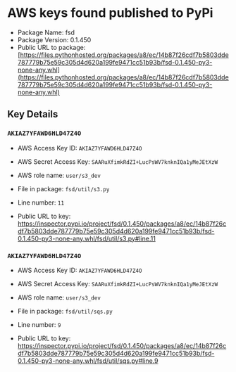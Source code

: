 # AWS keys found published to PyPi

* Package Name: fsd
* Package Version: 0.1.450
* Public URL to package: [https://files.pythonhosted.org/packages/a8/ec/14b87f26cdf7b5803dde787779b75e59c305d4d620a199fe9471cc51b93b/fsd-0.1.450-py3-none-any.whl](https://files.pythonhosted.org/packages/a8/ec/14b87f26cdf7b5803dde787779b75e59c305d4d620a199fe9471cc51b93b/fsd-0.1.450-py3-none-any.whl)

## Key Details

### `AKIAZ7YFAWD6HLD47Z4O`

* AWS Access Key ID: `AKIAZ7YFAWD6HLD47Z4O`
* AWS Secret Access Key: `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` 
* AWS role name: `user/s3_dev`
* File in package: `fsd/util/s3.py`
* Line number: `11`

* Public URL to key: https://inspector.pypi.io/project/fsd/0.1.450/packages/a8/ec/14b87f26cdf7b5803dde787779b75e59c305d4d620a199fe9471cc51b93b/fsd-0.1.450-py3-none-any.whl/fsd/util/s3.py#line.11



### `AKIAZ7YFAWD6HLD47Z4O`

* AWS Access Key ID: `AKIAZ7YFAWD6HLD47Z4O`
* AWS Secret Access Key: `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` 
* AWS role name: `user/s3_dev`
* File in package: `fsd/util/sqs.py`
* Line number: `9`

* Public URL to key: https://inspector.pypi.io/project/fsd/0.1.450/packages/a8/ec/14b87f26cdf7b5803dde787779b75e59c305d4d620a199fe9471cc51b93b/fsd-0.1.450-py3-none-any.whl/fsd/util/sqs.py#line.9


